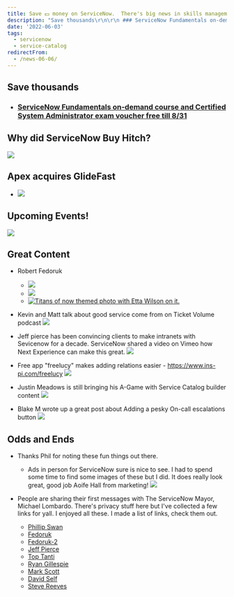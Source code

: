 ```yaml
---
title: Save 💵 money on ServiceNow.  There's big news in skills management and
description: "Save thousands\r\n\r\n ### ServiceNow Fundamentals on-demand course and Certified System Administrator exam voucher\_free till 8/31\r\n\r\n## Why did ServiceNow Buy H..."
date: '2022-06-03'
tags:
  - servicenow
  - service-catalog
redirectFrom:
  - /news-06-06/
---
```


<!--
00:00-00:08: Hi, Like and Subscribe.
00:08-00:18: Save 💵 getting your CSA.
00:18-00:44: ServiceNow + Hitch
00:44-00:51: Apex acquiring GlideFast
00:52-01:54: Upcoming events
01:54-03:40: Great Content
03:40-04:47: @JaceNow on LinkedIn
04:47-05:05: Keep Creating

Links on my blog here: https://jace.pro/post/2022-06-03-save-money-on-servicenow-there-s-big-news-in-skills-management-and-more-from-this-week/

-->
## Save thousands

* ### [ServiceNow Fundamentals on-demand course and Certified System Administrator exam voucher free till 8/31](https://community.servicenow.com/community?id=community_blog&sys_id=db32f40adb7bcd901227db85ca9619c2)

## Why did ServiceNow Buy Hitch?

[![](/assets/images/servicenow-hitch-explained-by-joshbersin.webp)](https://joshbersin.com/2022/06/servicenow-acquires-hitch-entering-the-skills-and-hcm-market/)

## Apex acquires GlideFast

* [![](/assets/images/glidefast-asgn-apex.png)](https://www.apexsystems.com/insights/article/asgn-incorporated-acquire-glidefast-consulting-elite-servicenow-partner)

## Upcoming Events!

![](/assets/images/events.png)

## Great Content

* Robert Fedoruk

  * [![](/assets/images/rfedoruk-sn-toolbox-ui-actions.jpg)](https://www.youtube.com/watch?v=ztews1Vltoo)
  * [![](/assets/images/rfedoruk-sn-toolbox-stylish-emails.jpg)](https://www.youtube.com/watch?v=PpWMFORUsv0)
  * [![Titans of now themed photo with Etta Wilson on it.](/assets/images/titans-of-now-etta-wilson.jpg 'Titans of now with Etta Happy Path Wilson')](https://www.youtube.com/watch?v=s5LKO45r1eQ)
* Kevin and Matt talk about good service come from on Ticket Volume podcast
  [![](/assets/images/kevin-matt-podcast.jpg)](https://www.youtube.com/watch?v=Rc-vx4S5Arg)
* Jeff pierce has been convincing clients to make intranets with Sevicenow for a decade[](https://www.linkedin.com/posts/portalguru_the-next-generation-intranet-with-servicenow-activity-6938522673454956545-OxuH?utm_source=linkedin_share&utm_medium=ios_app).  ServiceNow shared a video on Vimeo how Next Experience can make this great.
  [![](/assets/images/jpierce-shares-now-intranet-promo-video.png)](https://www.linkedin.com/posts/portalguru_the-next-generation-intranet-with-servicenow-activity-6938522673454956545-OxuH/?utm_source=linkedin_share&utm_medium=ios_app)
* Free app "freelucy" makes adding relations easier - https://www.ins-pi.com/freelucy
  [![](/assets/images/freelucy-app.png)](https://www.ins-pi.com/freelucy)
* Justin Meadows is still bringing his A-Game with Service Catalog builder content
  [![](/assets/images/justin-meadows-catalog-builder.jpg)](https://www.youtube.com/watch?v=ilCwE51ehpw)
* Blake M wrote up a great post about Adding a pesky On-call escalations button
  [![](/assets/images/blakem-oncall-escaltions-post.png)](https://community.servicenow.com/community?id=community_article&sys_id=4642275a1b3f8114c17111751a4bcb17)

## Odds and Ends

* Thanks Phil for noting these fun things out there.

  * Ads in person for ServiceNow sure is nice to see.  I had to spend some time to find some images of these but I did.  It does really look great, good job Aoife Hall from marketing!
    [![](/assets/images/aoife-hall-london-sn-ads.png)](https://www.linkedin.com/feed/update/urn:li:activity:6935228891103969280/)
* People are sharing their first messages with The ServiceNow Mayor, Michael Lombardo.  There's privacy stuff here but I've collected a few links for yall.  I enjoyed all these.  I made a list of links, check them out.

  * [Phillip Swan](https://www.linkedin.com/posts/philgoesdeep_jacenow-philgoesdeep-swag-activity-6938279376329314304-HrWf?utm_source=linkedin_share&utm_medium=member_desktop_web)
  * [Fedoruk](https://www.linkedin.com/posts/rfedoruk_looks-like-were-all-posting-michael-lombardo-activity-6938267077333979136-ZuPS)
  * [Fedoruk-2](https://www.linkedin.com/feed/update/urn:li:activity:6938506874631716864)
  * [Jeff Pierce](https://www.linkedin.com/posts/portalguru_since-were-all-sharing-our-first-lombardo-activity-6938505866123853825-zl6E)
  * [Top Tanti](https://www.linkedin.com/posts/toptanti_glidefast-consulting-and-michael-lombardo-activity-6938145791693770752-i-15)
  * [Ryan Gillespie](https://www.linkedin.com/posts/ryancgillespie_since-several-folks-are-posting-their-first-activity-6938149923792052225-rmqG>)
  * [Mark Scott](https://www.linkedin.com/posts/phxdev_servicenow-activity-6938252734903042048-O-LX)
  * [David Self](https://www.linkedin.com/posts/davidself3_glidefast-activity-6938232705742503937-gy6U)
  * [Steve Reeves](https://www.linkedin.com/posts/steve-reeves-85948929_congrats-michael-lombardo-and-the-glidefast-activity-6938514587080155136-ezdY)